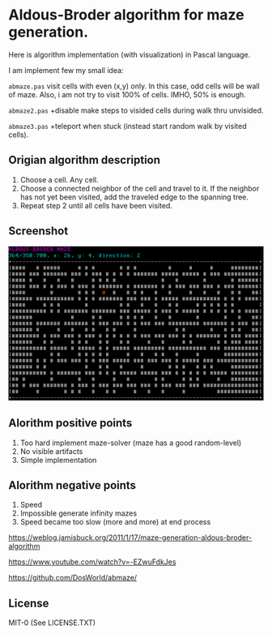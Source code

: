 # Aldous-Broder algorithm for maze generation.

Here is algorithm implementation (with visualization) in Pascal language.

I am implement few my small idea:

`abmaze.pas` visit cells with even (x,y) only. In this case, odd cells will
be wall of maze. Also, i am not try to visit 100% of cells. IMHO, 50% is enough.

`abmaze2.pas` +disable make steps to visided cells during walk thru unvisided.

`abmaze3.pas` +teleport when stuck (instead start random walk by visited cells).

## Origian algorithm description

1. Choose a cell. Any cell.
2. Choose a connected neighbor of the cell and travel to it.
   If the neighbor has not yet been visited, add the traveled edge
   to the spanning tree.
3. Repeat step 2 until all cells have been visited.

## Screenshot

![Screenshot: maze generation](https://github.com/DosWorld/abmaze/blob/master/ABMAZE.PNG?raw=true)

## Alorithm positive points

1. Too hard implement maze-solver (maze has a good random-level)
2. No visible artifacts
3. Simple implementation

## Alorithm negative points

1. Speed
2. Impossible generate infinity mazes
3. Speed became too slow (more and more) at end process

https://weblog.jamisbuck.org/2011/1/17/maze-generation-aldous-broder-algorithm

https://www.youtube.com/watch?v=-EZwuFdkJes

https://github.com/DosWorld/abmaze/

## License

MIT-0 (See LICENSE.TXT)

